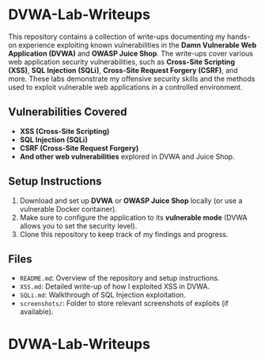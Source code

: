 # DVWA-Lab-Writeups

This repository contains a collection of write-ups documenting my hands-on experience exploiting known vulnerabilities in the **Damn Vulnerable Web Application (DVWA)** and **OWASP Juice Shop**. The write-ups cover various web application security vulnerabilities, such as **Cross-Site Scripting (XSS)**, **SQL Injection (SQLi)**, **Cross-Site Request Forgery (CSRF)**, and more. These labs demonstrate my offensive security skills and the methods used to exploit vulnerable web applications in a controlled environment.

## Vulnerabilities Covered

- **XSS (Cross-Site Scripting)**
- **SQL Injection (SQLi)**
- **CSRF (Cross-Site Request Forgery)**
- **And other web vulnerabilities** explored in DVWA and Juice Shop.

## Setup Instructions

1. Download and set up **DVWA** or **OWASP Juice Shop** locally (or use a vulnerable Docker container).
2. Make sure to configure the application to its **vulnerable mode** (DVWA allows you to set the security level).
3. Clone this repository to keep track of my findings and progress.

## Files

- `README.md`: Overview of the repository and setup instructions.
- `XSS.md`: Detailed write-up of how I exploited XSS in DVWA.
- `SQLi.md`: Walkthrough of SQL Injection exploitation.
- `screenshots/`: Folder to store relevant screenshots of exploits (if available).
# DVWA-Lab-Writeups
